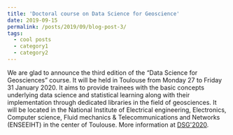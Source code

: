```yaml
---
title: 'Doctoral course on Data Science for Geoscience'
date: 2019-09-15
permalink: /posts/2019/09/blog-post-3/
tags:
  - cool posts
  - category1
  - category2
---
```


We are glad to announce the third edition of the “Data Science for Geosciences” course. 
It will be held in Toulouse from Monday 27 to Friday 31 January 2020. It aims to provide trainees with the basic concepts 
underlying data science and statistical learning along with  their implementation through dedicated libraries in the field of geosciences. 
It will be located in the National Institute of Electrical engineering, Electronics, Computer science, Fluid mechanics & 
Telecommunications and Networks (ENSEEIHT) in the center of Toulouse. More information at <a href="https://dsg2020.wordpress.com"> DSG'2020</a>.
